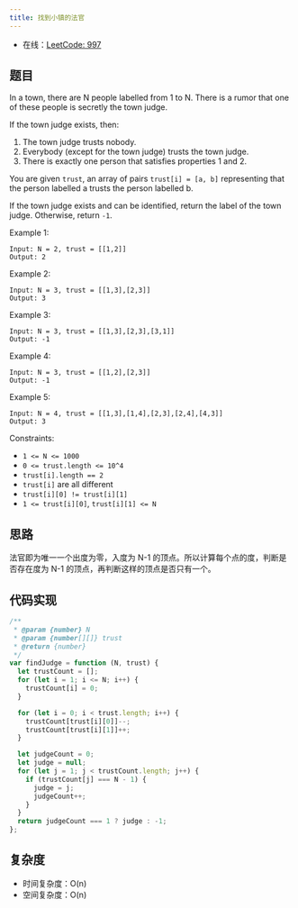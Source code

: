 ```yaml
---
title: 找到小镇的法官
---
```


- 在线：[LeetCode: 997](https://leetcode.com/problems/find-the-town-judge/)

## 题目

In a town, there are N people labelled from 1 to N. There is a rumor that one of these people is secretly the town judge.

If the town judge exists, then:

1. The town judge trusts nobody.
2. Everybody (except for the town judge) trusts the town judge.
3. There is exactly one person that satisfies properties 1 and 2.

You are given `trust`, an array of pairs `trust[i] = [a, b]` representing that the person labelled a trusts the person labelled b.

If the town judge exists and can be identified, return the label of the town judge. Otherwise, return `-1`.

Example 1:

```text
Input: N = 2, trust = [[1,2]]
Output: 2
```

Example 2:

```text
Input: N = 3, trust = [[1,3],[2,3]]
Output: 3
```

Example 3:

```text
Input: N = 3, trust = [[1,3],[2,3],[3,1]]
Output: -1
```

Example 4:

```text
Input: N = 3, trust = [[1,2],[2,3]]
Output: -1
```

Example 5:

```text
Input: N = 4, trust = [[1,3],[1,4],[2,3],[2,4],[4,3]]
Output: 3
```

Constraints:

- `1 <= N <= 1000`
- `0 <= trust.length <= 10^4`
- `trust[i].length == 2`
- `trust[i]` are all different
- `trust[i][0] != trust[i][1]`
- `1 <= trust[i][0]`, `trust[i][1] <= N`

## 思路

法官即为唯一一个出度为零，入度为 N-1 的顶点。所以计算每个点的度，判断是否存在度为 N-1 的顶点，再判断这样的顶点是否只有一个。

## 代码实现

```js
/**
 * @param {number} N
 * @param {number[][]} trust
 * @return {number}
 */
var findJudge = function (N, trust) {
  let trustCount = [];
  for (let i = 1; i <= N; i++) {
    trustCount[i] = 0;
  }

  for (let i = 0; i < trust.length; i++) {
    trustCount[trust[i][0]]--;
    trustCount[trust[i][1]]++;
  }

  let judgeCount = 0;
  let judge = null;
  for (let j = 1; j < trustCount.length; j++) {
    if (trustCount[j] === N - 1) {
      judge = j;
      judgeCount++;
    }
  }
  return judgeCount === 1 ? judge : -1;
};
```

## 复杂度

- 时间复杂度：O(n)
- 空间复杂度：O(n)
